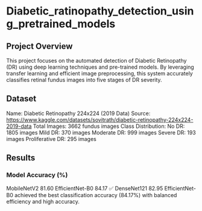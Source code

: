 # Diabetic_ratinopathy_detection_using_pretrained_models
## Project Overview
This project focuses on the automated detection of Diabetic Retinopathy (DR) using deep learning techniques and pre-trained models. By leveraging transfer learning and efficient image preprocessing, this system accurately classifies retinal fundus images into five stages of DR severity.
## Dataset
Name: Diabetic Retinopathy 224x224 (2019 Data) 
Source: https://www.kaggle.com/datasets/sovitrath/diabetic-retinopathy-224x224-2019-data
Total Images: 3662 fundus images
Class Distribution:
No DR: 1805 images
Mild DR: 370 images
Moderate DR: 999 images
Severe DR: 193 images
Proliferative DR: 295 images

## Results
### Model	Accuracy (%)
MobileNetV2	81.60
EfficientNet-B0	84.17 ✅
DenseNet121	82.95
EfficientNet-B0 achieved the best classification accuracy (84.17%) with balanced efficiency and high accuracy.
